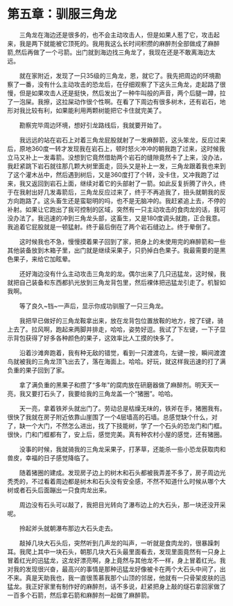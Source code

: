 # 第五章：驯服三角龙

　　三角龙在海边还是很多的，也不会主动攻击人，但是如果人惹了它，攻击起来，我是两下就能被它顶死的。我用我这么长时间积攒的麻醉剂全部做成了麻醉箭,然后再做了一个弓箭。出门就到海边找三角龙了，我现在还是不敢离海边太远。

　　就在家附近，发现了一只35级的三角龙，恩，就它了。我先把周边的环境勘察了一番，没有什么主动攻击的恐龙后，在仔细观察了下这头三角龙，走起路了很慢，但是如果攻击人还是挺快，然后发出了一种牛叫般的声音，两个后腿一蹲，拉了一泡屎。我擦，这拉屎动作很个性啊。在看了下周边有很多树木，还有岩石，地形对我比较有利，如果能利用两颗树能把它卡住就完美了。

　　勘察完毕周边环境，想好引龙路线后，我就要开始了。

　　我远远的站在岩石上对着三角龙屁股就射了一发麻醉箭，这头笨龙，反应过来后，原地360度一转才发现我在岩石上，顿时怒火冲冲的朝我跑了过来，这时候我立马又补上一发毒箭。没想到它竟然借助两个岩石的缝隙竟然卡了上来，没办法，我赶紧跳下岩石就往那几颗大树里面走，回头又是补上一发，三角龙跟着我也来到了这个灌木丛中，然后遇到树后，又是360度打了个转，没卡住，又冲我跑了过来，我又返回到岩石上面，继续对着它的头部射了一箭。如此反复折腾了许久，终于在我射出好几发毒箭后，三角龙反应过来了，终于不再追我了，扭头就朝我的反方向跑路了。这头畜生还是蛮聪明的吗，也不是无脑冲的。我赶紧追上去，不停的补射。如果让它跑出了我可控制的区域，突然有一只主动攻击的食肉龙的话，我可没办法了。我迅速的冲到三角龙头部，这畜生，又是180度调头就跑，正合我意。我追着它屁股就是一顿猛射。终于最后倒在了两个岩石缝边上。终于晕倒了。

　　这时候我也不急，慢慢摸着果子回到了家，把身上的未使用完的麻醉箭和一些其他装备放到木箱子里，出门就是继续采果子，只扔掉白色果子。我最需要的是黑色果子，来给它加眩晕。

　　还好海边没有什么主动攻击三角龙的龙。偶尔出来了几只迅猛龙，这时候，我就把自己装备和东西都扒光放到三角龙背包里，然后裸体把迅猛龙引走了。机智如我啊。

　　等了良久~铛~一声后，显示你成功驯服了一只三角龙。

　　我把早已做好的三角龙鞍拿出来，放在龙背包位置放鞍的地方，按了E键，骑上去了。拉风啊，跑起来两脚并排走，哈哈，姿势好逗。我试了下左键，一下子显示背包获得了好多各种颜色的果子，这效率比人工摸的快多了。

　　沿着沙滩奔跑着，我有种无敌的错觉，看到一只渡渡鸟，左键一按，瞬间渡渡鸟就被我的三角龙顶飞出去了，落在海面上。哈哈。好玩，就这样我迅速的打了满负重的果子回到了家。

　　拿了满负重的黑果子和攒了“多年"的腐肉放在研磨器做了麻醉剂。明天天一亮，我又要打石头了，我要给我的三角龙盖一个“猪圈”。哈哈。

　　天一亮，拿着铁斧头就出门了。劳动总是枯燥无味的，铁斧在手，猪圈我有。很快了我就在房子附近依靠山崖围了一个4层墙高的石墙。总感觉缺个什么，对了，缺一个大门，不然怎么进出，找了下技能树，学了一个石头的恐龙门和门框。很快，门和门框都有了，安上后，感觉完美。真有种农村小屋的感觉，还有猪圈。

　　没事的时候，我就骑我的三角龙采果子，打茅草，还能杀一些小恐龙获取肉和兽皮，幸福的日子感觉降临了。

　　随着猪圈的建成。发现房子边上的树木和石头都被我弄差不多了，房子周边光秃秃的，不过看着周边都是树木和石头没有安全感，不然不知道什么时候从哪个大树或者石头后面蹦出一只食肉龙出来。

　　周边没有石头可以敲了，我把目光转向了瀑布边上的大石头，那一块还没开采呢。

　　拎起斧头就朝瀑布那边大石头走去。

　　敲掉几块大石头后，突然听到几声龙的叫声，一听就是食肉龙的，很暴躁刺耳。我爬上其中一块石头，朝那几块大石头最里面看去，发现里面竟然有一只身上冒着红光的迅猛龙，这龙好漂亮啊，身上竟然与其他龙不一样，身上冒着红光。我对我的发现很兴奋，最高兴的事情是那种迅猛龙好像被卡在两个大石头中间了，出不来。真是天助我也，我一直很羡慕我那个山顶的邻居，他就有一只骨架皮肤的迅猛龙。我正好家里有制作好的麻醉剂，话不多说，赶紧把身上敲的燧石拿回家做了一百多个石箭，然后拿石箭和麻醉剂一起做了麻醉箭。


